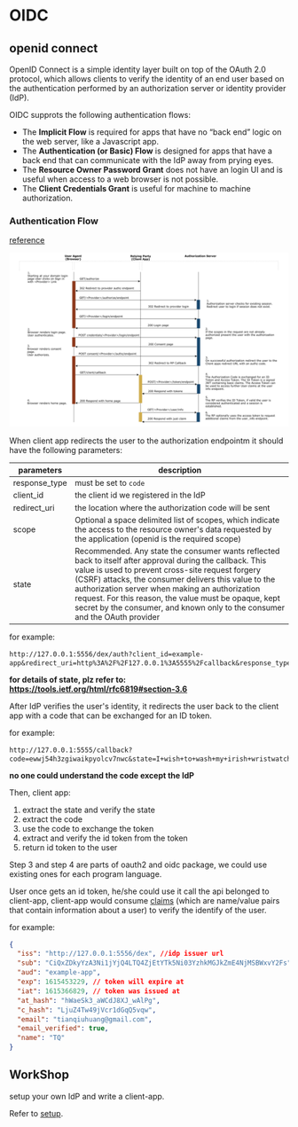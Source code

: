 # OIDC

## openid connect

OpenID Connect is a simple identity layer built on top of the OAuth 2.0 protocol, which allows clients to verify the identity of an end user based on the authentication performed by an authorization server or identity provider (IdP).

OIDC supprots the following authentication flows:
- The **Implicit Flow** is required for apps that have no “back end” logic on the web server, like a Javascript app.
- The **Authentication (or Basic) Flow** is designed for apps that have a back end that can communicate with the IdP away from prying eyes.
- The **Resource Owner Password Grant** does not have an login UI and is useful when access to a web browser is not possible.
- The **Client Credentials Grant** is useful for machine to machine authorization.

### Authentication Flow
[reference](https://docs.axway.com/bundle/APIGateway_762_OAuthUserGuide_allOS_en_HTML5/page/Content/OAuthGuideTopics/OpenidImport/openid_flow.htm)

![workflow](./images/workflow.png)

When client app redirects the user to the authorization endpointm it should have the following parameters:

| parameters | description |
| --- | --- |
| response_type | must be set to `code` |
| client_id | the client id we registered in the IdP |
| redirect_uri | the location where the authorization code will be sent |
| scope | Optional a space delimited list of scopes, which indicate the access to the resource owner's data requested by the application (openid is the required scope) |
| state | Recommended. Any state the consumer wants reflected back to itself after approval during the callback. This value is used to prevent cross-site request forgery (CSRF) attacks, the consumer delivers this value to the authorization server when making an authorization request. For this reason, the value must be opaque, kept secret by the consumer, and known only to the consumer and the OAuth provider |

for example:
```
http://127.0.0.1:5556/dex/auth?client_id=example-app&redirect_uri=http%3A%2F%2F127.0.0.1%3A5555%2Fcallback&response_type=code&scope=openid+profile+email&state=I+wish+to+wash+my+irish+wristwatch
```

**for details of state, plz refer to: https://tools.ietf.org/html/rfc6819#section-3.6**

After IdP verifies the user's identity, it redirects the user back to the client app with a code that can be exchanged for an ID token.

for example:
```
http://127.0.0.1:5555/callback?code=ewwj54h3zgiwaikpyolcv7nwc&state=I+wish+to+wash+my+irish+wristwatch
```

**no one could understand the code except the IdP**

Then, client app:
1. extract the state and verify the state
2. extract the code
3. use the code to exchange the token
4. extract and verify the id token from the token
5. return id token to the user

Step 3 and step 4 are parts of oauth2 and oidc package, we could use existing ones for each program language.

User once gets an id token, he/she could use it call the api belonged to client-app, client-app would consume [claims](https://auth0.com/docs/scopes/openid-connect-scopes) (which are name/value pairs that contain information about a user) to verify the identify of the user.

for example:
```json
{
  "iss": "http://127.0.0.1:5556/dex", //idp issuer url
  "sub": "CiQxZDkyYzA3Ni1jYjQ4LTQ4ZjEtYTk5Ni03YzhkMGJkZmE4NjMSBWxvY2Fs",
  "aud": "example-app",
  "exp": 1615453229, // token will expire at
  "iat": 1615366829, // token was issued at
  "at_hash": "hWaeSk3_aWCdJ8XJ_wAlPg",
  "c_hash": "LjuZ4Tw49jVcr1dGqQ5vqw",
  "email": "tianqiuhuang@gmail.com",
  "email_verified": true,
  "name": "TQ"
}
```

## WorkShop

setup your own IdP and write a client-app.

Refer to [setup](./setup-idp-and-client-app.md).
